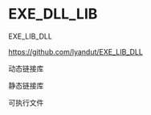 # EXE_DLL_LIB

EXE_LIB_DLL



https://github.com/lyandut/EXE_LIB_DLL



动态链接库







静态链接库


















可执行文件














